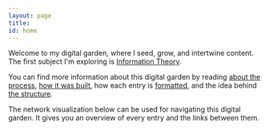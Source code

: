 ```yaml
---
layout: page
title:
id: home
---
```


Welcome to my digital garden, where I seed, grow, and intertwine content. The first subject I'm exploring is <a href="/information-theory.html" class="internal-link">Information Theory</a>. 

You can find more information about this digital garden by reading <a href="/about-the-process.html" class="internal-link">about the process</a>, <a href="/about-how-it-was-built.html" class="internal-link">how it was built</a>, how each entry is <a href="/about-the-formatting.html" class="internal-link">formatted</a>, and the idea behind <a href="/about-the-structure.html" class="internal-link">the structure</a>.

The network visualization below can be used for navigating this digital garden. It gives you an overview of every entry and the links between them.